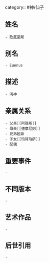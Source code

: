 category:: #神/仙子
## 姓名
	- 欧厄诺斯
## 别名
	- Euenus
## 描述
	- 河神
## 亲属关系
	- 父亲[[阿瑞斯]]
	- 母亲[[德摩尼刻]]
	- 兄弟姐妹
	- 子女[[玛耳珀萨]]
	- 配偶
## 重要事件
	-
## 不同版本
	-
## 艺术作品
	-
## 后世引用
	-
